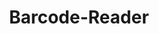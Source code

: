 ---
layout: page 
title: Barcode-Reader 
description: Developed a prototype of a Pen-type Barcode reader. 
img: assets/img/arduino.png  
redirect: https://github.com/Nikunj-Gupta/Barcode-Reader 
importance: 11 
category: fun 
--- 